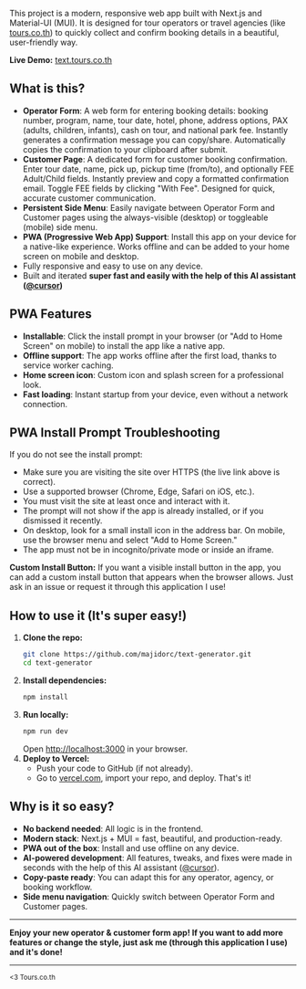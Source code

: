 This project is a modern, responsive web app built with Next.js and Material-UI (MUI). It is designed for tour operators or travel agencies (like [tours.co.th](https://tours.co.th)) to quickly collect and confirm booking details in a beautiful, user-friendly way.

**Live Demo:** [text.tours.co.th](https://text.tours.co.th)

## What is this?

- **Operator Form**: A web form for entering booking details: booking number, program, name, tour date, hotel, phone, address options, PAX (adults, children, infants), cash on tour, and national park fee. Instantly generates a confirmation message you can copy/share. Automatically copies the confirmation to your clipboard after submit.
- **Customer Page**: A dedicated form for customer booking confirmation. Enter tour date, name, pick up, pickup time (from/to), and optionally FEE Adult/Child fields. Instantly preview and copy a formatted confirmation email. Toggle FEE fields by clicking "With Fee". Designed for quick, accurate customer communication.
- **Persistent Side Menu**: Easily navigate between Operator Form and Customer pages using the always-visible (desktop) or toggleable (mobile) side menu.
- **PWA (Progressive Web App) Support**: Install this app on your device for a native-like experience. Works offline and can be added to your home screen on mobile and desktop.
- Fully responsive and easy to use on any device.
- Built and iterated **super fast and easily with the help of this AI assistant ([\@cursor](https://github.com/getcursor/cursor))**

## PWA Features

- **Installable**: Click the install prompt in your browser (or "Add to Home Screen" on mobile) to install the app like a native app.
- **Offline support**: The app works offline after the first load, thanks to service worker caching.
- **Home screen icon**: Custom icon and splash screen for a professional look.
- **Fast loading**: Instant startup from your device, even without a network connection.

## PWA Install Prompt Troubleshooting

If you do not see the install prompt:
- Make sure you are visiting the site over HTTPS (the live link above is correct).
- Use a supported browser (Chrome, Edge, Safari on iOS, etc.).
- You must visit the site at least once and interact with it.
- The prompt will not show if the app is already installed, or if you dismissed it recently.
- On desktop, look for a small install icon in the address bar. On mobile, use the browser menu and select "Add to Home Screen."
- The app must not be in incognito/private mode or inside an iframe.

**Custom Install Button:**
If you want a visible install button in the app, you can add a custom install button that appears when the browser allows. Just ask in an issue or request it through this application I use!

## How to use it (It's super easy!)

1. **Clone the repo:**
   ```sh
   git clone https://github.com/majidorc/text-generator.git
   cd text-generator
   ```
2. **Install dependencies:**
   ```sh
   npm install
   ```
3. **Run locally:**
   ```sh
   npm run dev
   ```
   Open [http://localhost:3000](http://localhost:3000) in your browser.
4. **Deploy to Vercel:**
   - Push your code to GitHub (if not already).
   - Go to [vercel.com](https://vercel.com), import your repo, and deploy. That's it!

## Why is it so easy?

- **No backend needed**: All logic is in the frontend.
- **Modern stack**: Next.js + MUI = fast, beautiful, and production-ready.
- **PWA out of the box**: Install and use offline on any device.
- **AI-powered development**: All features, tweaks, and fixes were made in seconds with the help of this AI assistant ([\@cursor](https://github.com/getcursor/cursor)).
- **Copy-paste ready**: You can adapt this for any operator, agency, or booking workflow.
- **Side menu navigation**: Quickly switch between Operator Form and Customer pages.

---

**Enjoy your new operator & customer form app! If you want to add more features or change the style, just ask me (through this application I use) and it's done!**

---

<sub>&lt;3 Tours.co.th</sub> 